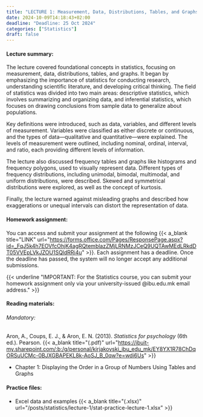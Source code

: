 ```yaml
---
title: "LECTURE 1: Measurement, Data, Distributions, Tables, and Graphs"
date: 2024-10-09T14:18:43+02:00
deadline: "Deadline: 25 Oct 2024"
categories: ["Statistics"]
draft: false
---
```


#### Lecture summary:

The lecture covered foundational concepts in statistics, focusing on measurement, data, distributions, tables, and graphs. It began by emphasizing the importance of statistics for conducting research, understanding scientific literature, and developing critical thinking. The field of statistics was divided into two main areas: descriptive statistics, which involves summarizing and organizing data, and inferential statistics, which focuses on drawing conclusions from sample data to generalize about populations.

Key definitions were introduced, such as data, variables, and different levels of measurement. Variables were classified as either discrete or continuous, and the types of data—qualitative and quantitative—were explained. The levels of measurement were outlined, including nominal, ordinal, interval, and ratio, each providing different levels of information.

The lecture also discussed frequency tables and graphs like histograms and frequency polygons, used to visually represent data. Different types of frequency distributions, including unimodal, bimodal, multimodal, and uniform distributions, were described. Skewed and symmetrical distributions were explored, as well as the concept of kurtosis.

Finally, the lecture warned against misleading graphs and described how exaggerations or unequal intervals can distort the representation of data.

#### Homework assignment:

You can access and submit your assignment at the following {{< a_blank title="LINK" url="https://forms.office.com/Pages/ResponsePage.aspx?id=_FqJ5k4h7EOVfcOhjK4agRQtemblazZMjLRNMzJCeQ9UQTAwMEdLRkdDT05VVEpLVkJZOU1SQldRRi4u" >}}. Each assignment has a deadline. Once the deadline has passed, the system will no longer accept any additional submissions.

{{< underline "IMPORTANT: For the Statistics course, you can submit your homework assignment only via your university-issued @ibu.edu.mk email address." >}}

#### Reading materials:

###### Mandatory:

Aron, A., Coups, E. J., & Aron, E. N. (2013). *Statistics for psychology* (6th ed.). Pearson. {{< a_blank title="(.pdf)" url="https://ibuit-my.sharepoint.com/:b:/g/personal/kirjakovski_ibu_edu_mk/EY8YX1R78ChDqORSuUCMc-0BJXGBAPEKL8k-AoSJ_B_0qw?e=wdi6Us" >}}

* Chapter 1: Displaying the Order in a Group of Numbers Using Tables and Graphs

#### Practice files:

* Excel data and examples {{< a_blank title="(.xlsx)" url="/posts/statistics/lecture-1/stat-practice-lecture-1.xlsx" >}}
